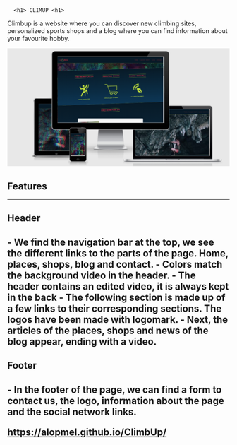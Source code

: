       
      <h1> CLIMUP <h1>  
  
  <p>Climbup is a website where you can discover new climbing sites, personalized sports shops and a blog where you can find information about your favourite hobby.<p>
  
 <img width="600px" src="climUp-responsive.png" alt="responsive design"> 
  
  <h2>Features</h2>
  <hr>
  <h2>Header<h2>
  - We find the navigation bar at the top, we see the different links to the parts of the page. Home, places, shops, blog and contact.
  - Colors match the background video in the header.
  - The header contains an edited video, it is always kept in the back
  - The following section is made up of a few links to their corresponding sections. The logos have been made with logomark.
  - Next, the articles of the places, shops and news of the blog appear, ending with a video.
  
  <h2>Footer<h2>
   - In the footer of the page, we can find a form to contact us, the logo, information about the page and the social network links.
  
 
https://alopmel.github.io/ClimbUp/
